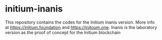 # initium-inanis
This repository contains the  codes for the Initium Inanis version. More info at https://initium.foundation and https://initoum.one. Inanis is the laboratory version as the proof of concept for the Initium blockchain 
